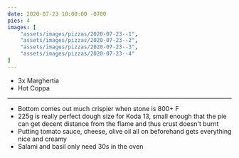 ```yaml
---
date: 2020-07-23 10:00:00 -0700
pies: 4
images: [
    "assets/images/pizzas/2020-07-23--1",
    "assets/images/pizzas/2020-07-23--2",
    "assets/images/pizzas/2020-07-23--3",
    "assets/images/pizzas/2020-07-23--4"
]
---
```

- 3x Marghertia
- Hot Coppa

---

- Bottom comes out much crispier when stone is 800+ F
- 225g is really perfect dough size for Koda 13, small enough that the pie can get decent distance from the flame and thus crust doesn't burnt
- Putting tomato sauce, cheese, olive oil all on beforehand gets everything nice and creamy
- Salami and basil only need 30s in the oven
